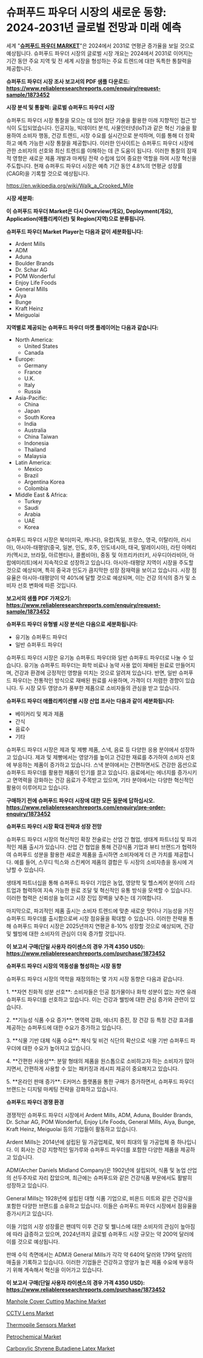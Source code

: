 <p><h1>슈퍼푸드 파우더 시장의 새로운 동향: 2024-2031년 글로벌 전망과 미래 예측</h1></p><p>세계 "<strong><a href="https://www.reliableresearchreports.com/superfood-powders-r1873452">슈퍼푸드 파우더 MARKET</a></strong>"은 2024에서 2031로 연평균 증가율을 보일 것으로 예상됩니다. 슈퍼푸드 파우더 시장의 글로벌 시장 개요는 2024에서 2031로 이어지는 기간 동안 주요 지역 및 전 세계 시장을 형성하는 주요 트렌드에 대한 독특한 통찰력을 제공합니다.</p>
<p><strong>슈퍼푸드 파우더 시장 조사 보고서의 PDF 샘플 다운로드: <a href="https://www.reliableresearchreports.com/enquiry/request-sample/1873452">https://www.reliableresearchreports.com/enquiry/request-sample/1873452</a></strong></p>
<p><strong>시장 분석 및 통찰력: 글로벌 슈퍼푸드 파우더 시장</strong></p>
<p><p>슈퍼푸드 파우더 시장 통찰을 모으는 데 있어 첨단 기술을 활용한 미래 지향적인 접근 방식이 도입되었습니다. 인공지능, 빅데이터 분석, 사물인터넷(IoT)과 같은 혁신 기술을 활용하여 소비자 행동, 건강 트렌드, 시장 수요를 실시간으로 분석하며, 이를 통해 더 정확하고 예측 가능한 시장 통찰을 제공합니다. 이러한 인사이트는 슈퍼푸드 파우더 시장에 관한 소비자의 선호와 최신 트렌드를 이해하는 데 큰 도움이 됩니다. 이러한 통찰의 잠재적 영향은 새로운 제품 개발과 마케팅 전략 수립에 있어 중요한 역할을 하여 시장 혁신을 주도합니다. 현재 슈퍼푸드 파우더 시장은 예측 기간 동안 4.8%의 연평균 성장률(CAGR)을 기록할 것으로 예상됩니다.</p></p>
<p><a href="%7CAUTHORITHY_DOMAIN_URL%7C">https://en.wikipedia.org/wiki/Walk_a_Crooked_Mile</a></p>
<p><strong>시장 세분화:</strong></p>
<p><strong>이 슈퍼푸드 파우더 Market은 다시 Overview(개요), Deployment(개요), Application(애플리케이션) 및 Region(지역)으로 분류됩니다.</strong></p>
<p><strong>슈퍼푸드 파우더 Market Player는 다음과 같이 세분화됩니다:</strong></p>
<p><ul><li>Ardent Mills</li><li>ADM</li><li>Aduna</li><li>Boulder Brands</li><li>Dr. Schar AG</li><li>POM Wonderful</li><li>Enjoy Life Foods</li><li>General Mills</li><li>Aiya</li><li>Bunge</li><li>Kraft Heinz</li><li>Meiguolai</li></ul></p>
<p><strong>지역별로 제공되는 슈퍼푸드 파우더 마켓 플레이어는 다음과 같습니다:</strong></p>
<p><ul>
    <li>
        North America:
        <ul>
            <li>United States</li>
            <li>Canada</li>
        </ul>
    </li>
    <li>
        Europe:
        <ul>
            <li>Germany</li>
            <li>France</li>
            <li>U.K.</li>
            <li>Italy</li>
            <li>Russia</li>
        </ul>
    </li>
    <li>
        Asia-Pacific:
        <ul>
            <li>China</li>
            <li>Japan</li>
            <li>South Korea</li>
            <li>India</li>
            <li>Australia</li>
            <li>China Taiwan</li>
            <li>Indonesia</li>
            <li>Thailand</li>
            <li>Malaysia</li>
        </ul>
    </li>
    <li>
        Latin America:
        <ul>
            <li>Mexico</li>
            <li>Brazil</li>
            <li>Argentina Korea</li>
            <li>Colombia</li>
        </ul>
    </li>
    <li>
        Middle East & Africa:
        <ul>
            <li>Turkey</li>
            <li>Saudi</li>
            <li>Arabia</li>
            <li>UAE</li>
            <li>Korea</li>
        </ul>
    </li>
    </ul></p>
<p><p>슈퍼푸드 파우더 시장은 북미(미국, 캐나다), 유럽(독일, 프랑스, 영국, 이탈리아, 러시아), 아시아-태평양(중국, 일본, 인도, 호주, 인도네시아, 태국, 말레이시아), 라틴 아메리카(멕시코, 브라질, 아르헨티나, 콜롬비아), 중동 및 아프리카(터키, 사우디아라비아, 아랍에미리트)에서 지속적으로 성장하고 있습니다. 아시아-태평양 지역이 시장을 주도할 것으로 예상되며, 특히 중국과 인도가 큼지막한 성장 잠재력을 보이고 있습니다. 시장 점유율은 아시아-태평양이 약 40%에 달할 것으로 예상되며, 이는 건강 의식의 증가 및 소비자 선호 변화에 따른 것입니다.</p></p>
<p><strong>보고서의 샘플 PDF 가져오기: <a href="https://www.reliableresearchreports.com/enquiry/request-sample/1873452">https://www.reliableresearchreports.com/enquiry/request-sample/1873452</a></strong></p>
<p><strong>슈퍼푸드 파우더 유형별 시장 분석은 다음으로 세분화됩니다:</strong></p>
<p><ul><li>유기농 슈퍼푸드 파우더</li><li>일반 슈퍼푸드 파우더</li></ul></p>
<p><p>슈퍼푸드 파우더 시장은 유기농 슈퍼푸드 파우더와 일반 슈퍼푸드 파우더로 나눌 수 있습니다. 유기농 슈퍼푸드 파우더는 화학 비료나 농약 사용 없이 재배된 원료로 만들어지며, 건강과 환경에 긍정적인 영향을 미치는 것으로 알려져 있습니다. 반면, 일반 슈퍼푸드 파우더는 전통적인 방식으로 재배된 원료를 사용하며, 가격이 더 저렴한 경향이 있습니다. 두 시장 모두 영양소가 풍부한 제품으로 소비자들의 관심을 받고 있습니다.</p></p>
<p><strong>슈퍼푸드 파우더 애플리케이션별 시장 산업 조사는 다음과 같이 세분화됩니다:</strong></p>
<p><ul><li>베이커리 및 제과 제품</li><li>간식</li><li>음료수</li><li>기타</li></ul></p>
<p><p>슈퍼푸드 파우더 시장은 제과 및 제빵 제품, 스낵, 음료 등 다양한 응용 분야에서 성장하고 있습니다. 제과 및 제빵에서는 영양가를 높이고 건강한 재료를 추가하여 소비자 선호에 부응하는 제품이 증가하고 있습니다. 스낵 분야에서는 간편하면서도 건강한 옵션으로 슈퍼푸드 파우더를 활용한 제품이 인기를 끌고 있습니다. 음료에서는 에너지를 증가시키고 면역력을 강화하는 건강 음료가 주목받고 있으며, 기타 분야에서는 다양한 혁신적인 활용이 이루어지고 있습니다.</p></p>
<p><strong>구매하기 전에 슈퍼푸드 파우더 시장에 대한 모든 질문에 답하십시오. <a href="https://www.reliableresearchreports.com/enquiry/pre-order-enquiry/1873452">https://www.reliableresearchreports.com/enquiry/pre-order-enquiry/1873452</a></strong></p>
<p><strong>슈퍼푸드 파우더 시장 확대 전략과 성장 전망</strong></p>
<p><p>슈퍼푸드 파우더 시장의 혁신적인 확장 전술로는 산업 간 협업, 생태계 파트너십 및 파괴적인 제품 출시가 있습니다. 산업 간 협업을 통해 건강식품 기업과 뷰티 브랜드가 협력하여 슈퍼푸드 성분을 활용한 새로운 제품을 출시하면 소비자에게 더 큰 가치를 제공합니다. 예를 들어, 스무디 믹스와 스킨케어 제품의 결합은 두 시장의 소비자층을 동시에 겨냥할 수 있습니다.</p><p>생태계 파트너십을 통해 슈퍼푸드 파우더 기업은 농업, 영양학 및 헬스케어 분야의 스타트업과 협력하여 지속 가능한 원료 조달 및 혁신적인 유통 방식을 모색할 수 있습니다. 이러한 협력은 신뢰성을 높이고 시장 진입 장벽을 낮추는 데 기여합니다.</p><p>마지막으로, 파괴적인 제품 출시는 소비자 트렌드에 맞춘 새로운 맛이나 기능성을 가진 슈퍼푸드 파우더를 출시함으로써 시장 점유율을 확대할 수 있습니다. 이러한 전략을 통해 슈퍼푸드 파우더 시장은 2025년까지 연평균 8-10% 성장할 것으로 예상되며, 건강 및 웰빙에 대한 소비자의 관심이 더욱 증가할 것입니다.</p></p>
<p><strong>이 보고서 구매(단일 사용자 라이센스의 경우 가격 4350 USD): <a href="https://www.reliableresearchreports.com/purchase/1873452">https://www.reliableresearchreports.com/purchase/1873452</a></strong></p>
<p><strong>슈퍼푸드 파우더 시장의 역동성을 형성하는 시장 동향</strong></p>
<p><p>슈퍼푸드 파우더 시장의 역학을 재정의하는 몇 가지 시장 동향은 다음과 같습니다.</p><p>1. **자연 친화적 성분 선호**: 소비자들은 인공 첨가물이나 화학 성분이 없는 자연 유래 슈퍼푸드 파우더를 선호하고 있습니다. 이는 건강과 웰빙에 대한 관심 증가와 관련이 있습니다.</p><p>2. **기능성 식품 수요 증가**: 면역력 강화, 에너지 증진, 장 건강 등 특정 건강 효과를 제공하는 슈퍼푸드에 대한 수요가 증가하고 있습니다.</p><p>3. **식물 기반 대체 식품 수요**: 채식 및 비건 식단의 확산으로 식물 기반 슈퍼푸드 파우더에 대한 수요가 높아지고 있습니다.</p><p>4. **간편한 사용성**: 분말 형태의 제품을 원스톱으로 소비하고자 하는 소비자가 많아지면서, 간편하게 사용할 수 있는 패키징과 레시피 제공이 중요해지고 있습니다.</p><p>5. **온라인 판매 증가**: E커머스 플랫폼을 통한 구매가 증가하면서, 슈퍼푸드 파우더 브랜드는 디지털 마케팅 전략을 강화하고 있습니다.</p></p>
<p><strong>슈퍼푸드 파우더 경쟁 환경</strong></p>
<p><p>경쟁적인 슈퍼푸드 파우더 시장에서 Ardent Mills, ADM, Aduna, Boulder Brands, Dr. Schar AG, POM Wonderful, Enjoy Life Foods, General Mills, Aiya, Bunge, Kraft Heinz, Meiguolai 등의 기업들이 활동하고 있습니다. </p><p>Ardent Mills는 2014년에 설립된 밀 가공업체로, 북미 최대의 밀 가공업체 중 하나입니다. 이 회사는 건강 지향적인 밀가루와 슈퍼푸드 파우더를 포함한 다양한 제품을 제공하고 있습니다.</p><p>ADM(Archer Daniels Midland Company)은 1902년에 설립되어, 식품 및 농업 산업의 선두주자로 자리 잡았으며, 최근에는 슈퍼푸드와 같은 건강식품 부문에서도 활발히 성장하고 있습니다.</p><p>General Mills는 1928년에 설립된 대형 식품 기업으로, 비욘드 미트와 같은 건강식을 포함한 다양한 브랜드를 소유하고 있습니다. 이들은 슈퍼푸드 파우더 시장에서 점유율을 증가시키고 있습니다.</p><p>이들 기업의 시장 성장률은 팬데믹 이후 건강 및 웰니스에 대한 소비자의 관심이 높아짐에 따라 급증하고 있으며, 2024년까지 글로벌 슈퍼푸드 시장 규모는 약 200억 달러에 이를 것으로 예상됩니다.</p><p>판매 수익 측면에서는 ADM과 General Mills가 각각 약 640억 달러와 179억 달러의 매출을 기록하고 있습니다. 이러한 기업들은 건강하고 영양가 높은 제품 수요에 부응하기 위해 계속해서 혁신을 이어가고 있습니다.</p></p>
<p><strong>이 보고서 구매(단일 사용자 라이센스의 경우 가격 4350 USD): <a href="https://www.reliableresearchreports.com/purchase/1873452">https://www.reliableresearchreports.com/purchase/1873452</a></strong></p>
<p><p><a href="https://issuu.com/reportprime-2/docs/manhole-cover-cutting-machine-marke_28835ad633c588">Manhole Cover Cutting Machine Market</a></p><p><a href="https://github.com/arionmp/Market-Research-Report-List-5/blob/main/cctv-lens-market.md">CCTV Lens Market</a></p><p><a href="https://github.com/WillowBruen/Market-Research-Report-List-1/blob/main/thermopile-sensors-market.md">Thermopile Sensors Market</a></p><p><a href="https://www.linkedin.com/pulse/analyzing-key-drivers-petrochemical-market-trends-future-pcqac?trackingId=1AkWyNN%2BS96VcEiJuLrtyQ%3D%3D">Petrochemical Market</a></p><p><a href="https://issuu.com/reportprime-2/docs/carboxylic-styrene-butadiene-latex-_572c256d191033">Carboxylic Styrene Butadiene Latex Market</a></p></p>